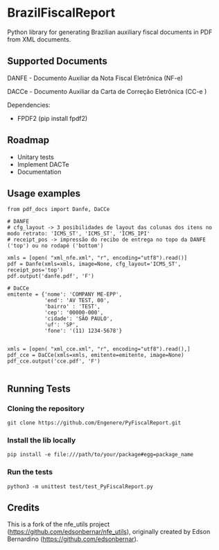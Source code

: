 # BrazilFiscalReport

Python library for generating Brazilian auxiliary fiscal documents in PDF from XML documents.

## Supported Documents

DANFE - Documento Auxiliar da Nota Fiscal Eletrônica (NF-e)

DACCe - Documento Auxiliar da Carta de Correção Eletrônica (CC-e )

Dependencies:

- FPDF2
(pip install fpdf2)

Roadmap
-
- Unitary tests
- Implement DACTe
- Documentation



## Usage examples


```
from pdf_docs import Danfe, DaCCe

# DANFE
# cfg_layout -> 3 posibilidades de layout das colunas dos itens no modo retrato: 'ICMS_ST', 'ICMS_ST', 'ICMS_IPI'
# receipt_pos -> impressão do recibo de entrega no topo da DANFE ('top') ou no rodapé ('bottom')

xmls = [open( "xml_nfe.xml", "r", encoding="utf8").read()]
pdf = Danfe(xmls=xmls, image=None, cfg_layout='ICMS_ST', receipt_pos='top')
pdf.output('danfe.pdf', 'F')

# DaCCe
emitente = {'nome': 'COMPANY ME-EPP',
            'end': 'AV TEST, 00',
            'bairro' : 'TEST',
            'cep': '00000-000',
            'cidade': 'SÃO PAULO',
            'uf': 'SP',
            'fone': '(11) 1234-5678'}


xmls = [open( "xml_cce.xml", "r", encoding="utf8").read(),]
pdf_cce = DaCCe(xmls=xmls, emitente=emitente, image=None)
pdf_cce.output('cce.pdf', 'F')


```
## Running Tests

### Cloning the repository

```
git clone https://github.com/Engenere/PyFiscalReport.git
```
### Install the lib locally
```
pip install -e file:///path/to/your/package#egg=package_name
```
### Run the tests
```
python3 -m unittest test/test_PyFiscalReport.py
```

## Credits

This is a fork of the nfe_utils project
(https://github.com/edsonbernar/nfe_utils),
originally created by Edson Bernardino (https://github.com/edsonbernar).

